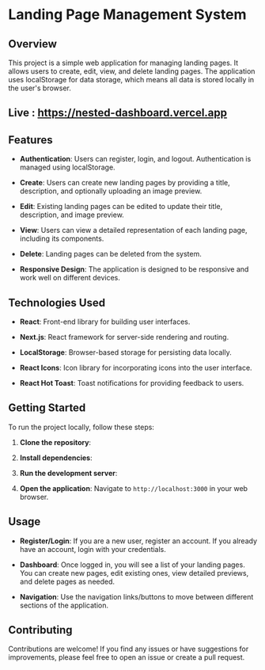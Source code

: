 # Landing Page Management System

## Overview

This project is a simple web application for managing landing pages. It allows users to create, edit, view, and delete landing pages. The application uses localStorage for data storage, which means all data is stored locally in the user's browser.

## Live : https://nested-dashboard.vercel.app

## Features

- **Authentication**: Users can register, login, and logout. Authentication is managed using localStorage.
  
- **Create**: Users can create new landing pages by providing a title, description, and optionally uploading an image preview.
  
- **Edit**: Existing landing pages can be edited to update their title, description, and image preview.
  
- **View**: Users can view a detailed representation of each landing page, including its components.
  
- **Delete**: Landing pages can be deleted from the system.
  
- **Responsive Design**: The application is designed to be responsive and work well on different devices.

## Technologies Used

- **React**: Front-end library for building user interfaces.
  
- **Next.js**: React framework for server-side rendering and routing.
  
- **LocalStorage**: Browser-based storage for persisting data locally.
  
- **React Icons**: Icon library for incorporating icons into the user interface.
  
- **React Hot Toast**: Toast notifications for providing feedback to users.

## Getting Started

To run the project locally, follow these steps:

1. **Clone the repository**:

2. **Install dependencies**:

3. **Run the development server**:

4. **Open the application**:
Navigate to `http://localhost:3000` in your web browser.

## Usage

- **Register/Login**: If you are a new user, register an account. If you already have an account, login with your credentials.

- **Dashboard**: Once logged in, you will see a list of your landing pages. You can create new pages, edit existing ones, view detailed previews, and delete pages as needed.

- **Navigation**: Use the navigation links/buttons to move between different sections of the application.

## Contributing

Contributions are welcome! If you find any issues or have suggestions for improvements, please feel free to open an issue or create a pull request.

